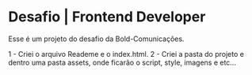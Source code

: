 # Desafio | Frontend Developer

Esse é um projeto do desafio da Bold-Comunicações.

1 - Criei o arquivo Reademe e o index.html.
2 - Criei a pasta do projeto e dentro uma pasta assets, onde ficarão o script, style, imagens e etc...